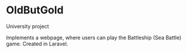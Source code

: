 # OldButGold

University project

Implements a webpage, where users can play the Battleship (Sea Battle) game.
Created in Laravel.
